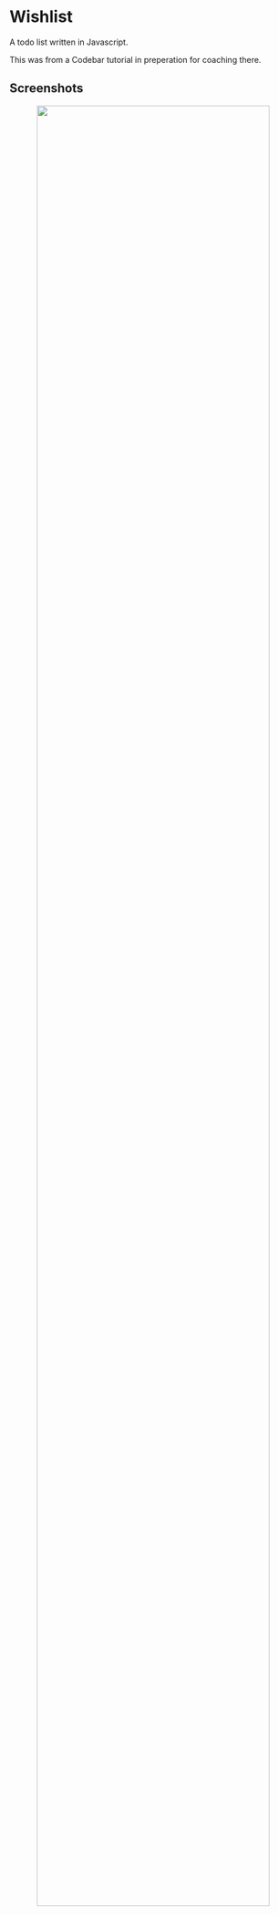 # Wishlist
A todo list written in Javascript.

This was from a Codebar tutorial in preperation for coaching there.

## Screenshots
<div align="center">
  <img width="90%" src="wish-list">
</div>
